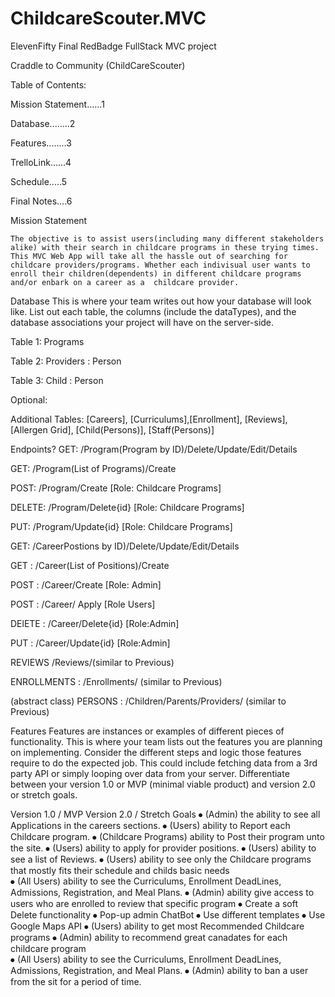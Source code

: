 # ChildcareScouter.MVC
ElevenFifty Final RedBadge FullStack MVC project 
 
Craddle to Community
(ChildCareScouter)




Table of Contents:

Mission Statement......1

Database........2

Features........3

TrelloLink......4

Schedule.....5

Final Notes....6





Mission Statement 

	The objective is to assist users(including many different stakeholders alike) with their search in childcare programs in these trying times. This MVC Web App will take all the hassle out of searching for childcare providers/programs. Whether each indivisual user wants to enroll their children(dependents) in different childcare programs and/or enbark on a career as a  childcare provider.          

Database
This is where your team writes out how your database will look like. List out each table, the columns (include the dataTypes), and the database associations your project will have on the server-side.

Table 1: Programs
 



Table 2: Providers : Person
 



Table 3: Child : Person
 



Optional:

Additional Tables:  [Careers], [Curriculums],[Enrollment], [Reviews], [Allergen Grid], [Child(Persons)], [Staff(Persons)]

 

 

 

 

Endpoints?
GET: /Program(Program by ID)/Delete/Update/Edit/Details

GET: /Program(List of Programs)/Create

POST: /Program/Create [Role: Childcare Programs] 

DELETE: /Program/Delete{id} [Role: Childcare Programs]

PUT: /Program/Update{id} [Role: Childcare Programs]

GET: /CareerPostions by ID)/Delete/Update/Edit/Details

GET : /Career(List of Positions)/Create 

POST : /Career/Create [Role: Admin]

POST : /Career/ Apply [Role Users]

DElETE : /Career/Delete{id} [Role:Admin]

PUT : /Career/Update{id} [Role:Admin] 

REVIEWS /Reviews/(similar to Previous)

ENROLLMENTS : /Enrollments/ (similar to Previous)

(abstract class) PERSONS : /Children/Parents/Providers/ (similar to Previous) 



Features
Features are instances or examples of different pieces of functionality. This is where your team lists out the features you are planning on implementing. Consider the different steps and logic those features require to do the expected job. This could include fetching data from a 3rd party API or simply looping over data from your server. Differentiate between your version 1.0 or MVP (minimal viable product) and version 2.0 or stretch goals. 

Version 1.0 / MVP	Version 2.0 / Stretch Goals
⦁	 (Admin) the ability to see all Applications in the careers sections.
⦁	 (Users) ability to Report each Childcare program.
⦁	 (Childcare Programs) ability to Post their program unto the site. 
⦁	 (Users) ability to apply for provider positions. 
⦁	 (Users) ability to see a list of Reviews.
⦁	 (Users) ability to see only the Childcare programs that mostly fits their schedule and childs basic needs  
⦁	 (All Users) ability to see the Curriculums, Enrollment DeadLines, Admissions, Registration, and Meal Plans.
⦁	 (Admin) ability give access to users who are enrolled to review that specific program 	⦁	 Create a soft Delete functionality
⦁	 Pop-up admin ChatBot
⦁	 Use different templates
⦁	 Use Google Maps API
⦁	 (Users) ability to get most Recommended Childcare programs
⦁	 (Admin) ability to recommend great canadates for each childcare program  
⦁	  (All Users) ability to see the Curriculums, Enrollment DeadLines, Admissions, Registration, and Meal Plans.
⦁	  (Admin) ability to ban a user from the sit for a period of time. 

